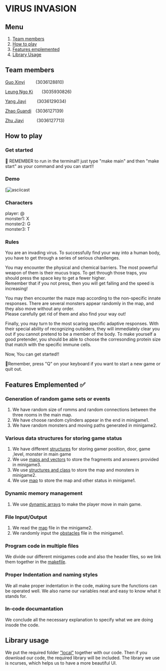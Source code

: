 # VIRUS INVASION
## Menu
1. [Team members](#Team-members-)
2. [How to play](#How-to-play-)
3. [Features emplemented](#Features-emplemented-)
4. [Library Usage](#Library-usage-)

## Team members
[Guo Xinyi](https://github.com/guoxinyicindy)&ensp;&ensp;&ensp;&ensp;&ensp;(3036128810)

[Leung Ngo Ki](https://github.com/LEUNGNGOKI)&ensp;&ensp;&ensp;&ensp;(3035930826)

[Yang Jiayi](https://github.com/Seaflight4)&ensp;&ensp;&ensp;&ensp;&ensp;(3036129034)

[Zhao Guandi](https://github.com/Booker-zgd)&ensp;&ensp;(3036127139)

[Zhu Jiayi](https://github.com/Andreazjy)&ensp;&ensp;&ensp;&ensp;&ensp;&ensp;(3036127713)

## How to play
### Get started
🌟 REMEMBER to run in the terminal!!
just type "make main" and then "make start" as your command and you can start!!

### Demo
[![asciicast]()

### Characters
player: @  
monster1: X  
monster2: G  
monster3: T

### Rules
You are an invading virus. 
To successfully find your way into a human body, you have to get through a series of serious chanllenges.  

You may encounter the physical and chemical barriers. 
The most powerful weapon of them is their mucus traps. 
To get through those traps, you should press the space key to get a fewer higher.  
Remember that if you not press, then you will get falling and the speed is increasing!  

You may then encounter the maze map according to the non-specific innate responses. 
There are several monsters appear randomly in the map, and they also move without any order.  
Please carefully get rid of them and also find your way out!  

Finally, you may turn to the most scaring specific adaptive responses. 
With their special ability of recognizing outsiders, they will immediately clear you out if you cannot pretend to be a member of the body. 
To make yourself a good pretender, you should be able to choose the corresonding protein size that match with the specific immune cells.  

Now, You can get started!!  

🌟Remember, press "Q" on your keyboard if you want to start a new game or quit out.

## Features Emplemented ✅
### Generation of random game sets or events
1. We have random size of romms and random connections between the three rooms in the main map.
2. We have choose random cylinders appear in the end in minigame1.
3. We have random monsters and moving paths generated in minigame2.

### Various data structures for storing game status
1. We have different [structures](https://github.com/ENGG1340-Group-13/main/blob/main/GP/include.h) for storing gamer position, door, game ,level, monster in main game
2. We use [maps and vectors](https://github.com/ENGG1340-Group-13/main/blob/main/GP/mini3.cpp) to store the fragments and answers provided in minigame3.
3. We use [structures and class](https://github.com/ENGG1340-Group-13/main/blob/main/GP/maze.h) to store the map and monsters in minigame2.
4. We use [map](https://github.com/ENGG1340-Group-13/main/blob/main/GP/screenwin.h) to store the map and other status in minigame1.

### Dynamic memory management
1. We use [dynamic arrays](https://github.com/ENGG1340-Group-13/main/blob/main/GP/main.cpp) to make the player move in main game.

### File Input/Output
1. We read the [map](https://github.com/ENGG1340-Group-13/main/blob/main/GP/maze.cpp) file in the minigame2.
2. We randomly input the [obstacles](https://github.com/ENGG1340-Group-13/main/blob/main/GP/FlappyBird_map.cpp) file in the minigame1.

### Program code in multiple files
We divide our different minigames code and also the header files, so we link them together in the [makefile](https://github.com/ENGG1340-Group-13/main/blob/main/GP/makefile).

### Proper Indentation and naming styles
We all make proper indentation in the code, making sure the functions can be operated well.
We also name our variables neat and easy to know what it stands for.

### In-code documantation
We conclude all the necessary explanation to specify what we are doing insode the code.

## Library usage
We put the required folder ["local"](https://github.com/ENGG1340-Group-13/main/tree/main/GP/local) together with our code. Then if you download our code, the required library will be included. The library we use is ncurses, which helps us to have a more beautiful UI.
